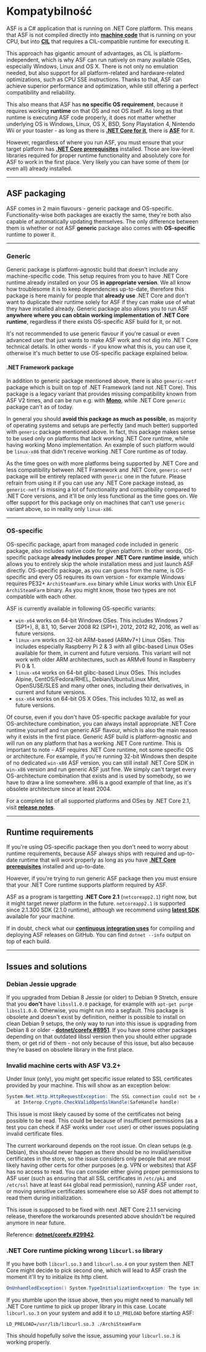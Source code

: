 # Kompatybilność

ASF is a C# application that is running on .NET Core platform. This means that ASF is not compiled directly into **[machine code](https://en.wikipedia.org/wiki/Machine_code)** that is running on your CPU, but into **[CIL](https://en.wikipedia.org/wiki/Common_Intermediate_Language)** that requires a CIL-compatible runtime for executing it.

This approach has gigantic amount of advantages, as CIL is platform-independent, which is why ASF can run natively on many available OSes, especially Windows, Linux and OS X. There is not only no emulation needed, but also support for all platform-related and hardware-related optimizations, such as CPU SSE instructions. Thanks to that, ASF can achieve superior performance and optimization, while still offering a perfect compatibility and reliability.

This also means that ASF has **no specific OS requirement**, because it requires working **runtime** on that OS and not OS itself. As long as that runtime is executing ASF code properly, it does not matter whether underlying OS is Windows, Linux, OS X, BSD, Sony Playstation 4, Nintendo Wii or your toaster - as long as there is **[.NET Core for it](https://github.com/dotnet/core-setup#daily-builds)**, there is **[ASF](https://github.com/JustArchi/ArchiSteamFarm/releases/latest)** for it.

However, regardless of where you run ASF, you must ensure that your target platform has **[.NET Core prerequisites](https://github.com/dotnet/core/blob/master/Documentation/prereqs.md)** installed. Those are low-level libraries required for proper runtime functionality and absolutely core for ASF to work in the first place. Very likely you can have some of them (or even all) already installed.

* * *

## ASF packaging

ASF comes in 2 main flavours - generic package and OS-specific. Functionality-wise both packages are exactly the same, they're both also capable of automatically updating themselves. The only difference between them is whether or not ASF **generic** package also comes with **OS-specific** runtime to power it.

* * *

### Generic

Generic package is platform-agnostic build that doesn't include any machine-specific code. This setup requires from you to have .NET Core runtime already installed on your OS **in appropriate version**. We all know how troublesome it is to keep dependencies up-to-date, therefore this package is here mainly for people that **already use** .NET Core and don't want to duplicate their runtime solely for ASF if they can make use of what they have installed already. Generic package also allows you to run ASF **anywhere where you can obtain working implementation of .NET Core runtime**, regardless if there exists OS-specific ASF build for it, or not.

It's not recommended to use generic flavour if you're casual or even advanced user that just wants to make ASF work and not dig into .NET Core technical details. In other words - if you know what this is, you can use it, otherwise it's much better to use OS-specific package explained below.

#### .NET Framework package

In addition to generic package mentioned above, there is also `generic-netf` package which is built on top of .NET Framework (and not .NET Core). This package is a legacy variant that provides missing compatibility known from ASF V2 times, and can be run e.g. with **[Mono](https://www.mono-project.com)**, while .NET Core `generic` package can't as of today.

In general you should **avoid this package as much as possible**, as majority of operating systems and setups are perfectly (and much better) supported with `generic` package mentioned above. In fact, this package makes sense to be used only on platforms that lack working .NET Core runtime, while having working Mono implementation. An example of such platform would be `linux-x86` that didn't receive working .NET Core runtime as of today.

As the time goes on with more platforms being supported by .NET Core and less compatibility between .NET Framework and .NET Core, `generic-netf` package will be entirely replaced with `generic` one in the future. Please refrain from using it if you can use any .NET Core package instead, as `generic-netf` is missing a lot of functionality and compatibility compared to .NET Core versions, and it'll be only less functional as the time goes on. We offer support for this package only on machines that can't use `generic` variant above, so in reality only `linux-x86`.

* * *

### OS-specific

OS-specific package, apart from managed code included in generic package, also includes native code for given platform. In other words, OS-specific package **already includes proper .NET Core runtime inside**, which allows you to entirely skip the whole installation mess and just launch ASF directly. OS-specific package, as you can guess from the name, is OS-specific and every OS requires its own version - for example Windows requires PE32+ `ArchiSteamFarm.exe` binary while Linux works with Unix ELF `ArchiSteamFarm` binary. As you might know, those two types are not compatible with each other.

ASF is currently available in following OS-specific variants:

- `win-x64` works on 64-bit Windows OSes. This includes Windows 7 (SP1+), 8, 8.1, 10, Server 2008 R2 (SP1+), 2012, 2012 R2, 2016, as well as future versions.
- `linux-arm` works on 32-bit ARM-based (ARMv7+) Linux OSes. This includes especially Raspberry Pi 2 & 3 with all glibc-based Linux OSes available for them, in current and future versions. This variant will not work with older ARM architectures, such as ARMv6 found in Raspberry Pi 0 & 1.
- `linux-x64` works on 64-bit glibc-based Linux OSes. This includes Alpine, CentOS/Fedora/RHEL, Debian/Ubuntu/Linux Mint, OpenSUSE/SLES and many other ones, including their derivatives, in current and future versions.
- `osx-x64` works on 64-bit OS X OSes. This includes 10.12, as well as future versions.

Of course, even if you don't have OS-specific package available for your OS-architecture combination, you can always install appropriate .NET Core runtime yourself and run generic ASF flavour, which is also the main reason why it exists in the first place. Generic ASF build is platform-agnostic and will run on any platform that has a working .NET Core runtime. This is important to note - ASF requires .NET Core runtime, not some specific OS or architecture. For example, if you're running 32-bit Windows then despite of no dedicated `win-x86` ASF version, you can still install .NET Core SDK in `win-x86` version and run generic ASF just fine. We simply can't target every OS-architecture combination that exists and is used by somebody, so we have to draw a line somewhere. x86 is a good example of that line, as it's obsolete architecture since at least 2004.

For a complete list of all supported platforms and OSes by .NET Core 2.1, visit **[release notes](https://github.com/dotnet/core/blob/master/release-notes/2.1/2.1-supported-os.md)**.

* * *

## Runtime requirements

If you're using OS-specific package then you don't need to worry about runtime requirements, because ASF always ships with required and up-to-date runtime that will work properly as long as you have **[.NET Core prerequisites](https://github.com/dotnet/core/blob/master/Documentation/prereqs.md)** installed and up-to-date.

However, if you're trying to run generic ASF package then you must ensure that your .NET Core runtime supports platform required by ASF.

ASF as a program is targetting **.NET Core 2.1** (`netcoreapp2.1`) right now, but it might target newer platform in the future. `netcoreapp2.1` is supported since 2.1.300 SDK (2.1.0 runtime), although we recommend using **[latest SDK](https://www.microsoft.com/net/download)** available for your machine.

If in doubt, check what our **[continuous integration uses](https://ci.appveyor.com/project/JustArchi/ArchiSteamFarm)** for compiling and deploying ASF releases on GitHub. You can find `dotnet --info` output on top of each build.

* * *

## Issues and solutions

### Debian Jessie upgrade

If you upgraded from Debian 8 Jessie (or older) to Debian 9 Stretch, ensure that you **don't** have `libssl1.0.0` package, for example with `apt-get purge libssl1.0.0`. Otherwise, you might run into a segfault. This package is obsolete and doesn't exist by definition, neither is possible to install on clean Debian 9 setups, the only way to run into this issue is upgrading from Debian 8 or older - **[dotnet/corefx #8951](https://github.com/dotnet/corefx/issues/8951#issuecomment-314455190)**. If you have some other packages depending on that outdated libssl version then you should either upgrade them, or get rid of them - not only because of this issue, but also because they're based on obsolete library in the first place.

### Invalid machine certs with ASF V3.2+

Under linux (only), you might get specific issue related to SSL certificates provided by your machine. This will show as an exception below:

```csharp
System.Net.Http.HttpRequestException: The SSL connection could not be established, see inner exception. ---> Interop+Crypto+OpenSslCryptographicException: error:2006D002:BIO routines:BIO_new_file:system lib
   at Interop.Crypto.CheckValidOpenSslHandle(SafeHandle handle)
```

This issue is most likely caused by some of the certificates not being possible to be read. This could be because of insufficient permissions (as a test you can check if ASF works under `root` user) or other issues populating invalid certificate files.

The current workaround depends on the root issue. On clean setups (e.g. Debian), this should never happen as there should be no invalid/sensitive certificates in the store, so the issue considers only people that are most likely having other certs for other purposes (e.g. VPN or websites) that ASF has no access to read. You can consider either giving proper permissions to ASF user (such as ensuring that all SSL certificates in `/etc/pki` and `/etc/ssl` have at least `644` global read permission), running ASF under `root`, or moving sensitive certificates somewhere else so ASF does not attempt to read them during initialization.

This issue is supposed to be fixed with next .NET Core 2.1.1 servicing release, therefore the workarounds presented above shouldn't be required anymore in near future.

Reference: **[dotnet/corefx #29942](https://github.com/dotnet/corefx/issues/29942)**.

### .NET Core runtime picking wrong `libcurl.so` library

If you have both `libcurl.so.3` and `libcurl.so.4` on your system then .NET Core might decide to pick second one, which will lead to ASF crash the moment it'll try to initialize its http client.

```csharp
OnUnhandledException() System.TypeInitializationException: The type initializer for 'System.Net.Http.CurlHandler' threw an exception. ---> System.TypeInitializationException: The type initializer for 'Http' threw an exception. ---> System.TypeInitializationException: The type initializer for 'HttpInitializer' threw an exception. ---> System.DllNotFoundException: Unable to load DLL 'System.Net.Http.Native': The specified module or one of its dependencies could not be found.
```

If you stumble upon the issue above, then you might need to manually tell .NET Core runtime to pick up proper library in this case. Locate `libcurl.so.3` on your system and add it to `LD_PRELOAD` before starting ASF:

```shell
LD_PRELOAD=/usr/lib/libcurl.so.3 ./ArchiSteamFarm
```

This should hopefully solve the issue, assuming your `libcurl.so.3` is working properly.